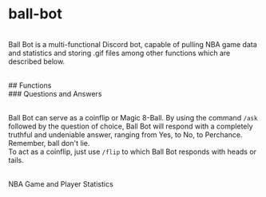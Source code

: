 # ball-bot

<br/> Ball Bot is a multi-functional Discord bot, capable of pulling NBA game data and statistics and storing .gif files among other functions which are described below.

<br/>
## Functions

<br/>
### Questions and Answers

<br/> Ball Bot can serve as a coinflip or Magic 8-Ball. By using the command `/ask` followed by the question of choice, Ball Bot will respond with a completely truthful and undeniable answer, ranging from Yes, to No, to Perchance. Remember, ball don't lie.
<br/> To act as a coinflip, just use `/flip` to which Ball Bot responds with heads or tails.

<br/> NBA Game and Player Statistics
